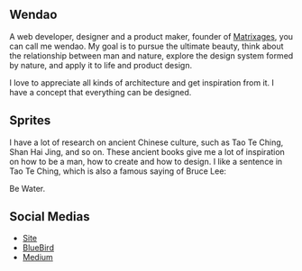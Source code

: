 ## Wendao

A web developer, designer and a product maker, founder of [Matrixages](https://matrixages.com/), you can call me wendao. My goal is to pursue the ultimate beauty, think about the relationship between man and nature, explore the design system formed by nature, and apply it to life and product design.

I love to appreciate all kinds of architecture and get inspiration from it. I have a concept that everything can be designed.

## Sprites

I have a lot of research on ancient Chinese culture, such as Tao Te Ching, Shan Hai Jing, and so on. These ancient books give me a lot of inspiration on how to be a man, how to create and how to design. I like a sentence in Tao Te Ching, which is also a famous saying of Bruce Lee:

Be Water.

## Social Medias

- [Site](https://matrixages.com)
- [BlueBird](https://twitter.com/xiewendao)
- [Medium](https://medium.com/@xiewendao)
